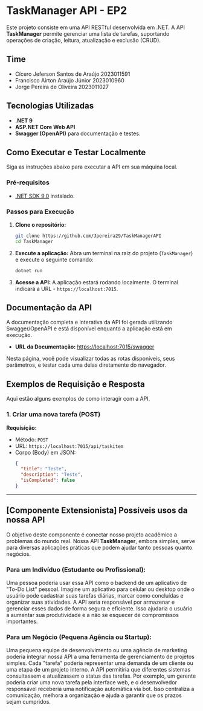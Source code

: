 # TaskManager API - EP2

Este projeto consiste em uma API RESTful desenvolvida em .NET. A API **TaskManager** permite gerenciar uma lista de tarefas, suportando operações de criação, leitura, atualização e exclusão (CRUD).

## Time

-  Cícero Jeferson Santos de Araújo 2023011591
-  Francisco Airton Araújo Júnior 2023010960
-  Jorge Pereira de Oliveira 2023011027

## Tecnologias Utilizadas

-   **.NET 9**
-   **ASP.NET Core Web API**
-   **Swagger (OpenAPI)** para documentação e testes.

## Como Executar e Testar Localmente

Siga as instruções abaixo para executar a API em sua máquina local.

### Pré-requisitos

-   [.NET SDK 9.0](https://dotnet.microsoft.com/download) instalado.

### Passos para Execução

1.  **Clone o repositório:**
    ```bash
    git clone https://github.com/Jpereira29/TaskManagerAPI
    cd TaskManager
    ```

2.  **Execute a aplicação:**
    Abra um terminal na raiz do projeto (`TaskManager`) e execute o seguinte comando:
    ```bash
    dotnet run
    ```

3.  **Acesse a API:**
    A aplicação estará rodando localmente. O terminal indicará a URL - `https://localhost:7015`.

## Documentação da API

A documentação completa e interativa da API foi gerada utilizando Swagger/OpenAPI e está disponível enquanto a aplicação está em execução.

-   **URL da Documentação:** [https://localhost:7015/swagger](https://localhost:7015/swagger)

Nesta página, você pode visualizar todas as rotas disponíveis, seus parâmetros, e testar cada uma delas diretamente do navegador.

## Exemplos de Requisição e Resposta

Aqui estão alguns exemplos de como interagir com a API.

### 1. Criar uma nova tarefa (POST)

**Requisição:**
-   Método: `POST`
-   URL: `https://localhost:7015/api/taskitem`
-   Corpo (Body) em JSON:
    ```json
    {
      "title": "Teste",
      "description": "Teste",
      "isCompleted": false
    }
    ```
---

## **[Componente Extensionista] Possíveis usos da nossa API**

O objetivo deste componente é conectar nosso projeto acadêmico a problemas do mundo real. Nossa API **TaskManager**, embora simples, serve para diversas aplicações práticas que podem ajudar tanto pessoas quanto negócios.

### **Para um Indivíduo (Estudante ou Profissional):**

Uma pessoa poderia usar essa API como o backend de um aplicativo de "To-Do List" pessoal. 
Imagine um aplicativo para celular ou desktop onde o usuário pode cadastrar suas tarefas diárias, marcar como concluídas e organizar suas atividades. 
A API seria responsável por armazenar e gerenciar esses dados de forma segura e eficiente. Isso ajudaria o usuário a aumentar sua produtividade e a não se esquecer de compromissos importantes.

### **Para um Negócio (Pequena Agência ou Startup):**

Uma pequena equipe de desenvolvimento ou uma agência de marketing poderia integrar nossa API a uma ferramenta de gerenciamento de projetos simples. 
Cada "tarefa" poderia representar uma demanda de um cliente ou uma etapa de um projeto interno. 
A API permitiria que diferentes sistemas consultassem e atualizassem o status das tarefas. 
Por exemplo, um gerente poderia criar uma nova tarefa pela interface web, e o desenvolvedor responsável receberia uma notificação automática via bot. 
Isso centraliza a comunicação, melhora a organização e ajuda a garantir que os prazos sejam cumpridos.
